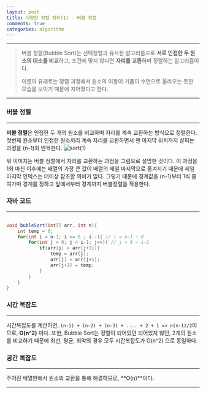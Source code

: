```yaml
---
layout: post
title: 다양한 정렬 정리(1) - 버블 정렬
comments: true
categories: algorithm
---
```

- - -
> 버블 정렬(Bubble Sort)는 선택정렬과 유사한 알고리즘으로 **서로 인접한 두 원소의 대소를 비교**하고, 조건에 맞지 않다면 **자리를 교환**하며 정렬하는 알고리즘이다.
>
>이름의 유래로는 정렬 과정에서 원소의 이동이 거품이 수면으로 올라오는 듯한 모습을 보이기 때문에 지어졌다고 한다.

- - -

### **버블 정렬**

- - - 

**버블 정렬**은 인접한 두 개의 원소를 비교하며 자리를 계속 교환하는 방식으로 정렬한다.
첫번째 원소부터 인접한 원소끼리 계속 자리를 교환하면서 맨 마지막 위치까지 살피는 과정을 (n-1)회 반복한다.
![sort(1)](https://user-images.githubusercontent.com/39397110/109970975-0aa31580-7d39-11eb-9826-cb904cf04290.png)

위 이미지는 버블 정렬에서 자리를 교환하는 과정을 그림으로 설명한 것이다.
이 과정을 1회 마친 이후에는 배열의 가장 큰 값이 배열의 제일 마지막으로 옮겨지기 때문에 제일 마지막 인덱스는 더이상 참조할 의미가 없다. 그렇기 때문에 경계값을 (n-1)부터 1씩 줄여가며 경계를 정하고 앞에서부터 경계까지 버블정렬을 적용한다.


### **자바 코드**
- - -

``` java

void bubleSort(int[] arr, int n){
    int temp = 0;
    for(int i = n-1; i >= 0 ; i--){ // i = n-1 ~ 0
        for(int j = 0; j < i-1; j++){ // j = 0 ~ i-1
            if(arr[j] > arr[j+1]){
                temp = arr[j];
                arr[j] = arr[j+1];
                arr[j+1] = temp;
            }
        }
    }
}
```


### **시간 복잡도**
- - -
시간복잡도를 계산하면, ```(n-1) + (n-2) + (n-3) + .... + 2 + 1 => n(n-1)/2```이므로, **O(n^2)** 이다. 또한, Bubble Sort는 정렬이 되어있던 되어있지 않던,  2개의 원소를 비교하기 때문에 최선, 평균, 최악의 경우 모두 시간복잡도가 O(n^2) 으로 동일하다.



### **공간 복잡도**
- - - 
주어진 배열안에서 원소의 교환을 통해 해결하므로, **O(n)**이다.




- - - 
